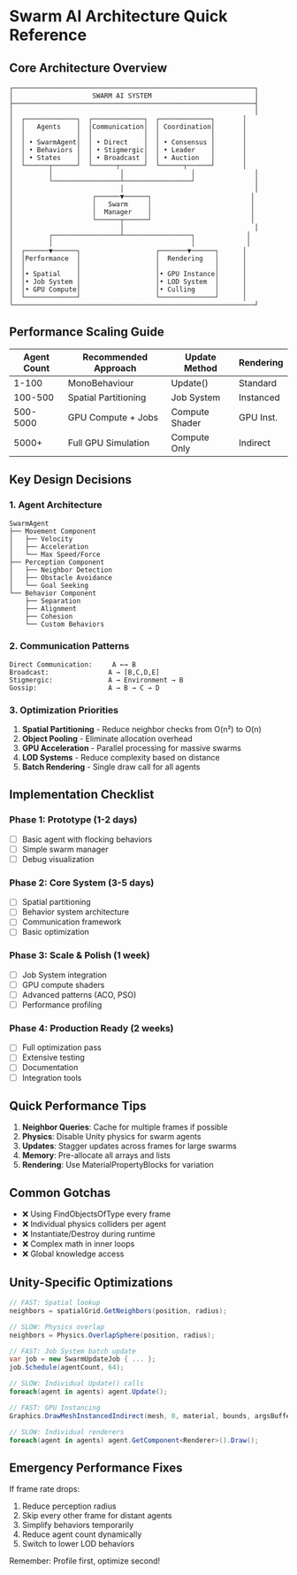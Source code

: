 # Swarm AI Architecture Quick Reference

## Core Architecture Overview

```
┌─────────────────────────────────────────────────────────────┐
│                    SWARM AI SYSTEM                          │
├─────────────────────────────────────────────────────────────┤
│                                                             │
│  ┌─────────────┐  ┌─────────────┐  ┌─────────────┐       │
│  │   Agents    │  │Communication│  │ Coordination│       │
│  │             │  │             │  │             │       │
│  │ • SwarmAgent│  │ • Direct    │  │ • Consensus │       │
│  │ • Behaviors │  │ • Stigmergic│  │ • Leader    │       │
│  │ • States    │  │ • Broadcast │  │ • Auction   │       │
│  └──────┬──────┘  └──────┬──────┘  └──────┬──────┘       │
│         │                 │                 │               │
│         └─────────────────┴─────────────────┘               │
│                           │                                 │
│                    ┌──────▼──────┐                         │
│                    │   Swarm     │                         │
│                    │  Manager    │                         │
│                    └──────┬──────┘                         │
│                           │                                 │
│         ┌─────────────────┴─────────────────┐             │
│         │                                   │             │
│  ┌──────▼──────┐                   ┌───────▼──────┐      │
│  │Performance  │                   │  Rendering   │      │
│  │             │                   │              │      │
│  │• Spatial    │                   │• GPU Instance│      │
│  │• Job System │                   │• LOD System  │      │
│  │• GPU Compute│                   │• Culling     │      │
│  └─────────────┘                   └──────────────┘      │
└─────────────────────────────────────────────────────────────┘
```

## Performance Scaling Guide

| Agent Count | Recommended Approach | Update Method | Rendering |
|------------|---------------------|---------------|-----------|
| 1-100      | MonoBehaviour       | Update()      | Standard  |
| 100-500    | Spatial Partitioning| Job System    | Instanced |
| 500-5000   | GPU Compute + Jobs  | Compute Shader| GPU Inst. |
| 5000+      | Full GPU Simulation | Compute Only  | Indirect  |

## Key Design Decisions

### 1. Agent Architecture
```
SwarmAgent
├── Movement Component
│   ├── Velocity
│   ├── Acceleration
│   └── Max Speed/Force
├── Perception Component
│   ├── Neighbor Detection
│   ├── Obstacle Avoidance
│   └── Goal Seeking
└── Behavior Component
    ├── Separation
    ├── Alignment
    ├── Cohesion
    └── Custom Behaviors
```

### 2. Communication Patterns
```
Direct Communication:     A ←→ B
Broadcast:               A → [B,C,D,E]
Stigmergic:              A → Environment → B
Gossip:                  A → B → C → D
```

### 3. Optimization Priorities
1. **Spatial Partitioning** - Reduce neighbor checks from O(n²) to O(n)
2. **Object Pooling** - Eliminate allocation overhead
3. **GPU Acceleration** - Parallel processing for massive swarms
4. **LOD Systems** - Reduce complexity based on distance
5. **Batch Rendering** - Single draw call for all agents

## Implementation Checklist

### Phase 1: Prototype (1-2 days)
- [ ] Basic agent with flocking behaviors
- [ ] Simple swarm manager
- [ ] Debug visualization

### Phase 2: Core System (3-5 days)
- [ ] Spatial partitioning
- [ ] Behavior system architecture
- [ ] Communication framework
- [ ] Basic optimization

### Phase 3: Scale & Polish (1 week)
- [ ] Job System integration
- [ ] GPU compute shaders
- [ ] Advanced patterns (ACO, PSO)
- [ ] Performance profiling

### Phase 4: Production Ready (2 weeks)
- [ ] Full optimization pass
- [ ] Extensive testing
- [ ] Documentation
- [ ] Integration tools

## Quick Performance Tips

1. **Neighbor Queries**: Cache for multiple frames if possible
2. **Physics**: Disable Unity physics for swarm agents
3. **Updates**: Stagger updates across frames for large swarms
4. **Memory**: Pre-allocate all arrays and lists
5. **Rendering**: Use MaterialPropertyBlocks for variation

## Common Gotchas

- ❌ Using FindObjectsOfType every frame
- ❌ Individual physics colliders per agent
- ❌ Instantiate/Destroy during runtime
- ❌ Complex math in inner loops
- ❌ Global knowledge access

## Unity-Specific Optimizations

```csharp
// FAST: Spatial lookup
neighbors = spatialGrid.GetNeighbors(position, radius);

// SLOW: Physics overlap
neighbors = Physics.OverlapSphere(position, radius);

// FAST: Job System batch update
var job = new SwarmUpdateJob { ... };
job.Schedule(agentCount, 64);

// SLOW: Individual Update() calls
foreach(agent in agents) agent.Update();

// FAST: GPU Instancing
Graphics.DrawMeshInstancedIndirect(mesh, 0, material, bounds, argsBuffer);

// SLOW: Individual renderers
foreach(agent in agents) agent.GetComponent<Renderer>().Draw();
```

## Emergency Performance Fixes

If frame rate drops:
1. Reduce perception radius
2. Skip every other frame for distant agents
3. Simplify behaviors temporarily
4. Reduce agent count dynamically
5. Switch to lower LOD behaviors

Remember: Profile first, optimize second!